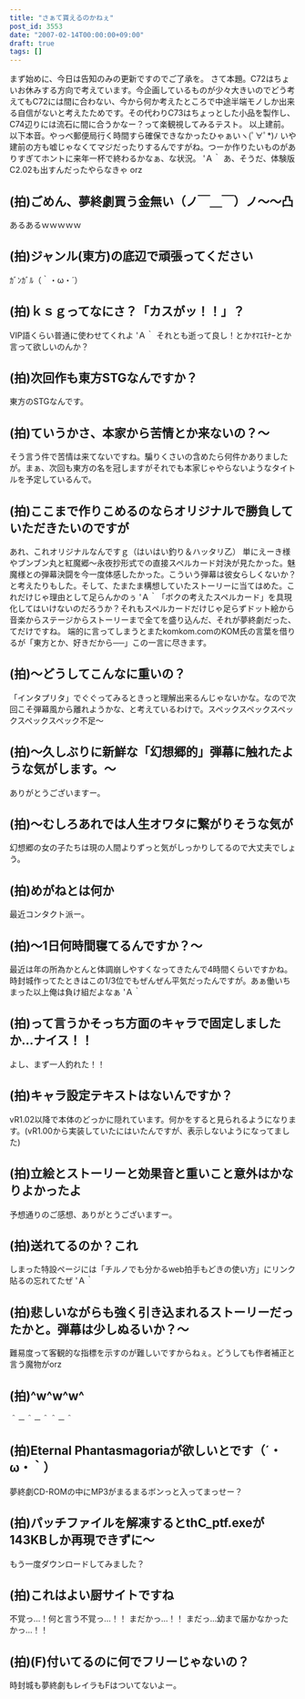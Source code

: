 ```yaml
---
title: "さぁて貰えるのかねぇ"
post_id: 3553
date: "2007-02-14T00:00:00+09:00"
draft: true
tags: []
---
```



まず始めに、今日は告知のみの更新ですのでご了承を。 さて本題。C72はちょいお休みする方向で考えています。今企画しているものが少々大きいのでどう考えてもC72には間に合わない、今から何か考えたところで中途半端モノしか出来る自信がないと考えたためです。その代わりC73はちょっとした小品を製作し、C74辺りには流石に間に合うかなー？って楽観視してみるテスト。 以上建前。以下本音。やっべ郵便局行く時間すら確保できなかったひゃぁいヽ(ﾟ∀ﾟ*)ﾉ いや建前の方も嘘じゃなくてマジだったりするんですがね。つーか作りたいものがありすぎてホントに来年一杯で終わるかなぁ、な状況。 'Ａ｀ あ、そうだ、体験版C2.02も出すんだったやらなきゃ orz
## (拍)ごめん、夢終劇買う金無い（ノ￣＿￣）ノ～～凸
あるあるｗｗｗｗｗ
## (拍)ジャンル(東方)の底辺で頑張ってください
ｶﾞﾝｶﾞﾙ（｀・ω・´）
## (拍)ｋｓｇってなにさ？「カスがッ！！」？
VIP語くらい普通に使わせてくれよ 'Ａ｀ それとも逝って良し！とかｵﾏｴﾓﾅｰとか言って欲しいのんか？
## (拍)次回作も東方STGなんですか？
東方のSTGなんです。
## (拍)ていうかさ、本家から苦情とか来ないの？～
そう言う件で苦情は来てないですね。騙りくさいの含めたら何件かありましたが。まぁ、次回も東方の名を冠しますがそれでも本家じゃやらないようなタイトルを予定しているんで。
## (拍)ここまで作りこめるのならオリジナルで勝負していただきたいのですが
あれ、これオリジナルなんですｇ（はいはい釣り＆ハッタリ乙） 単にえーき様やブンブン丸と紅魔郷～永夜抄形式での直接スペルカード対決が見たかった。魅魔様との弾幕決闘を今一度体感したかった。こういう弾幕は彼女らしくないか？と考えたりもした。そして、たまたま構想していたストーリーに当てはめた。これだけじゃ理由として足らんかのぅ 'Ａ｀「ボクの考えたスペルカード」を具現化してはいけないのだろうか？それもスペルカードだけじゃ足らずドット絵から音楽からステージからストーリーまで全てを盛り込んだ、それが夢終劇だった、てだけですね。 端的に言ってしまうとまたkomkom.comのKOM氏の言葉を借りるが「東方とか、好きだから──」この一言に尽きます。
## (拍)～どうしてこんなに重いの？
「インタプリタ」でぐぐってみるときっと理解出来るんじゃないかな。なので次回こそ弾幕風から離れようかな、と考えているわけで。スペックスペックスペックスペックスペック不足～
## (拍)～久しぶりに新鮮な「幻想郷的」弾幕に触れたような気がします。～
ありがとうございますー。
## (拍)～むしろあれでは人生オワタに繋がりそうな気が
幻想郷の女の子たちは現の人間よりずっと気がしっかりしてるので大丈夫でしょう。
## (拍)めがねとは何か
最近コンタクト派ー。
## (拍)～1日何時間寝てるんですか？～
最近は年の所為かとんと体調崩しやすくなってきたんで4時間くらいですかね。時封城作ってたときはこの1/3位でもぜんぜん平気だったんですが。あぁ働いちまった以上俺は負け組だよなぁ 'Ａ｀
## (拍)って言うかそっち方面のキャラで固定しましたか…ナイス！！
よし、まず一人釣れた！！
## (拍)キャラ設定テキストはないんですか？
vR1.02以降で本体のどっかに隠れています。何かをすると見られるようになります。(vR1.00から実装していたにはいたんですが、表示しないようになってました)
## (拍)立絵とストーリーと効果音と重いこと意外はかなりよかったよ
予想通りのご感想、ありがとうございますー。
## (拍)送れてるのか？これ
しまった特設ページには「チルノでも分かるweb拍手もどきの使い方」にリンク貼るの忘れてたぜ 'Ａ｀
## (拍)悲しいながらも強く引き込まれるストーリーだったかと。弾幕は少しぬるいか？～
難易度って客観的な指標を示すのが難しいですからねぇ。どうしても作者補正と言う魔物がorz
## (拍)^w^w^w^
＾－＾－＾＾－＾
## (拍)Eternal Phantasmagoriaが欲しいとです（´・ω・｀）
夢終劇CD-ROMの中にMP3がまるまるボンっと入ってまっせー？
## (拍)パッチファイルを解凍するとthC_ptf.exeが143KBしか再現できずに～
もう一度ダウンロードしてみました？
## (拍)これはよい厨サイトですね
不覚っ…！何と言う不覚っ…！！ まだかっ…！！ まだっ…幼まで届かなかったかっ…！！
## (拍)(F)付いてるのに何でフリーじゃないの？
時封城も夢終劇もレイラもFはついてないよー。
